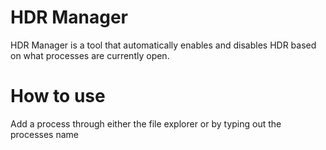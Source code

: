 # HDR Manager

HDR Manager is a tool that automatically enables and disables HDR based on what processes are currently open.

# How to use

Add a process through either the file explorer or by typing out the processes name
